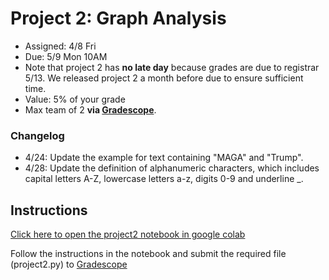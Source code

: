 # Project 2: Graph Analysis
* Assigned: 4/8 Fri
* Due: 5/9 Mon 10AM
* Note that project 2 has **no late day** because grades are due to registrar 5/13. We released project 2 a month before due to ensure sufficient time.
* Value: 5% of your grade
* Max team of 2 **via [Gradescope](https://www.gradescope.com)**. 

### Changelog
* 4/24: Update the example for text containing "MAGA" and "Trump".
* 4/28: Update the definition of alphanumeric characters, which includes capital letters A-Z, lowercase letters a-z, digits 0-9 and underline _.

## Instructions
[Click here to open the project2 notebook in google colab](https://colab.research.google.com/github/w4111/project2-s22/blob/main/project2.ipynb)

Follow the instructions in the notebook and submit the required file (project2.py) to [Gradescope](https://www.gradescope.com)
 
